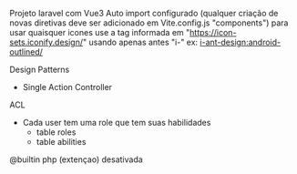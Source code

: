Projeto laravel com Vue3
Auto import configurado (qualquer criação de novas diretivas deve ser adicionado em Vite.config.js "components")
para usar quaisquer icones use a tag informada em "https://icon-sets.iconify.design/" usando apenas antes "i-" ex: <i-ant-design:android-outlined/>

Design Patterns

- Single Action Controller

ACL

- Cada user tem uma role que tem suas habilidades
  - table roles
  - table abilities

@builtin php (extençao) desativada

